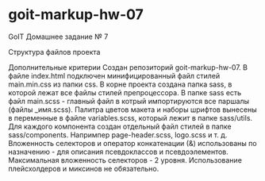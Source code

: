 # goit-markup-hw-07

GoIT Домашнее задание № 7

Структура файлов проекта



Дополнительные критерии
Создан репозиторий goit-markup-hw-07.
В файле index.html подключен минифицированный файл стилей main.min.css из папки css.
В корне проекта создана папка sass, в которой лежат все файлы стилей препроцессора.
В папке sass есть файл main.scss - главный файл в котрый импортируются все паршалы (файлы _имя.scss).
Палитра цветов макета и наборы шрифтов вынесены в переменные в файле variables.scss, который лежит в папке sass/utils.
Для каждого компонента создан отдельный файл стилей в папке sass/components. Напримпер page-header.scss, logo.scss и т. д.
Вложенность селекторов и оператор конкатенации (&) использованы по назначению - для описания псевдоклассов и псевдоэлементов.
Максимальная вложенность селекторов - 2 уровня.
Использование плейсхолдеров и миксинов не обязательно.

